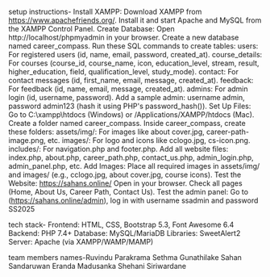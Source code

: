 setup instructions- Install XAMPP:
                    Download XAMPP from https://www.apachefriends.org/.
                    Install it and start Apache and MySQL from the XAMPP Control Panel.
                    Create Database:
                    Open http://localhost/phpmyadmin in your browser.
                    Create a new database named career_compass.
                    Run these SQL commands to create tables:
                    users: For registered users (id, name, email, password, created_at).
                    course_details: For courses (course_id, course_name, icon, education_level, stream, result, higher_education, field, qualification_level, study_mode).
                    contact: For contact messages (id, first_name, email, message, created_at).
                    feedback: For feedback (id, name, email, message, created_at).
                    admins: For admin login (id, username, password).
                    Add a sample admin: username admin, password admin123 (hash it using PHP's password_hash()).
                    Set Up Files:
                    Go to C:\xampp\htdocs (Windows) or /Applications/XAMPP/htdocs (Mac).
                    Create a folder named career_compass.
                    Inside career_compass, create these folders:
                    assets/img/: For images like about cover.jpg, career-path-image.png, etc.
                    images/: For logo and icons like cclogo.jpg, cs-icon.png.
                    includes/: For navigation.php and footer.php.
                    Add all website files: index.php, about.php, career_path.php, contact_us.php, admin_login.php, admin_panel.php, etc.
                    Add Images:
                    Place all required images in assets/img/ and images/ (e.g., cclogo.jpg, about cover.jpg, course icons).
                    Test the Website: https://sahans.online/
                    Open  in your browser.
                    Check all pages (Home, About Us, Career Path, Contact Us).
                    Test the admin panel: Go to (https://sahans.online/admin), log in with username ssadmin and password SS2025  

tech stack-       Frontend: HTML, CSS, Bootstrap 5.3, Font Awesome 6.4
                  Backend: PHP 7.4+
                  Database: MySQL/MariaDB
                  Libraries: SweetAlert2
                  Server: Apache (via XAMPP/WAMP/MAMP)

team members names-Ruvindu Parakrama 
                   Sethma Gunathilake
                   Sahan Sandaruwan
                   Eranda Madusanka
                   Shehani Siriwardane
